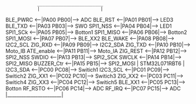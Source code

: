                 _________________________
                |                       |
BLE_PWRC     <--|PA00               PB00|--> ADC 
BLE_RST      <--|PA01               PB01|--> LED3
BLE_TXD      <--|PA03               PB03|--> SWO 
SPI1_NSS     <--|PA04               PB04|--> LED1
SPI1_SCk     <--|PA05               PB05|--> Botton1
SPI1_MISO    <--|PA06               PB06|--> Botton2
SPI1_MOSI    <--|PA07               PB07|--> BLE_XX2
BLE_WAKE     <--|PA08               PB08|--> I2C2_SCL
ZIG_RXD      <--|PA09               PB09|--> I2C2_SDA
ZIG_TXD      <--|PA10               PB10|--> Moto_IB
ATE_enable   <--|PA11               PB11|--> Moto_IA
ZIG_REST     <--|PA12               PB12|--> SPI2_NSS
SWDIO        <--|PA13               PB13|--> SPI2_SCK
SWCLK        <--|PA14               PB14|--> SPI2_MISO
BUZZER_Ctr   <--|PA15               PB15|--> SPI2_MOSI
                |     STM32L071RBT6     |           
I2C3_SDA     <--|PC00               PC08|--> Switich1
I2C3_SCL     <--|PC01               PC09|--> Switich2 
ZIG_XX1      <--|PC02               PC10|--> Switich3 
ZIG_XX2      <--|PC03               PC11|--> Switich4 
ZIG_XX3      <--|PC04               PC12|--> Switich5 
BLE_XX1      <--|PC05               PC13|--> Botton 
RF_RSTO      <--|PC06               PC14|--> ADC 
RF_IRQ       <--|PC07               PC15|--> ADC
                |_______________________|
